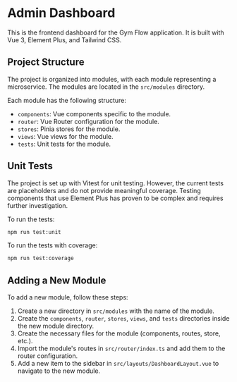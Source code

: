 # Admin Dashboard

This is the frontend dashboard for the Gym Flow application. It is built with Vue 3, Element Plus, and Tailwind CSS.

## Project Structure

The project is organized into modules, with each module representing a microservice. The modules are located in the `src/modules` directory.

Each module has the following structure:

-   `components`: Vue components specific to the module.
-   `router`: Vue Router configuration for the module.
-   `stores`: Pinia stores for the module.
-   `views`: Vue views for the module.
-   `tests`: Unit tests for the module.

## Unit Tests

The project is set up with Vitest for unit testing. However, the current tests are placeholders and do not provide meaningful coverage. Testing components that use Element Plus has proven to be complex and requires further investigation.

To run the tests:

```bash
npm run test:unit
```

To run the tests with coverage:

```bash
npm run test:coverage
```

## Adding a New Module

To add a new module, follow these steps:

1.  Create a new directory in `src/modules` with the name of the module.
2.  Create the `components`, `router`, `stores`, `views`, and `tests` directories inside the new module directory.
3.  Create the necessary files for the module (components, routes, store, etc.).
4.  Import the module's routes in `src/router/index.ts` and add them to the router configuration.
5.  Add a new item to the sidebar in `src/layouts/DashboardLayout.vue` to navigate to the new module.